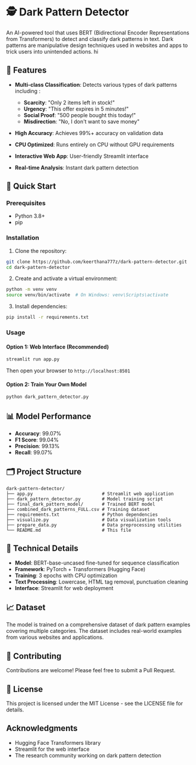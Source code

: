 # 🕵️ Dark Pattern Detector

An AI-powered tool that uses BERT (Bidirectional Encoder Representations from Transformers) to detect and classify dark patterns in text. Dark patterns are manipulative design techniques used in websites and apps to trick users into unintended actions.
hi

## 🎯 Features

- **Multi-class Classification**: Detects various types of dark patterns including :
  - **Scarcity**: "Only 2 items left in stock!"
  - **Urgency**: "This offer expires in 5 minutes!"
  - **Social Proof**: "500 people bought this today!"
  - **Misdirection**: "No, I don't want to save money"


- **High Accuracy**: Achieves 99%+ accuracy on validation data
- **CPU Optimized**: Runs entirely on CPU without GPU requirements
- **Interactive Web App**: User-friendly Streamlit interface
- **Real-time Analysis**: Instant dark pattern detection

## 🚀 Quick Start

### Prerequisites

- Python 3.8+
- pip

### Installation

1. Clone the repository:
```bash
git clone https://github.com/keerthana777z/dark-pattern-detector.git
cd dark-pattern-detector
```

2. Create and activate a virtual environment:
```bash
python -m venv venv
source venv/bin/activate  # On Windows: venv\Scripts\activate
```

3. Install dependencies:
```bash
pip install -r requirements.txt
```

### Usage

#### Option 1: Web Interface (Recommended)
```bash
streamlit run app.py
```
Then open your browser to `http://localhost:8501`

#### Option 2: Train Your Own Model
```bash
python dark_pattern_detector.py
```

## 📊 Model Performance

- **Accuracy**: 99.07%
- **F1 Score**: 99.04%
- **Precision**: 99.13%
- **Recall**: 99.07%

## 🗂️ Project Structure

```
dark-pattern-detector/
├── app.py                          # Streamlit web application
├── dark_pattern_detector.py        # Model training script
├── final_dark_pattern_model/       # Trained BERT model
├── combined_dark_patterns_FULL.csv # Training dataset
├── requirements.txt                # Python dependencies
├── visualize.py                    # Data visualization tools
├── prepare_data.py                 # Data preprocessing utilities
└── README.md                       # This file
```

## 🔧 Technical Details

- **Model**: BERT-base-uncased fine-tuned for sequence classification
- **Framework**: PyTorch + Transformers (Hugging Face)
- **Training**: 3 epochs with CPU optimization
- **Text Processing**: Lowercase, HTML tag removal, punctuation cleaning
- **Interface**: Streamlit for web deployment

## 📈 Dataset

The model is trained on a comprehensive dataset of dark pattern examples covering multiple categories. The dataset includes real-world examples from various websites and applications.

## 🤝 Contributing

Contributions are welcome! Please feel free to submit a Pull Request.

## 📄 License

This project is licensed under the MIT License - see the LICENSE file for details.

##  Acknowledgments

- Hugging Face Transformers library
- Streamlit for the web interface
- The research community working on dark pattern detection
